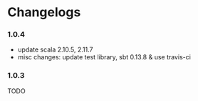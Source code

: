 # Changelogs

### 1.0.4
+ update scala 2.10.5, 2.11.7
+ misc changes: update test library, sbt 0.13.8 & use travis-ci

### 1.0.3
TODO